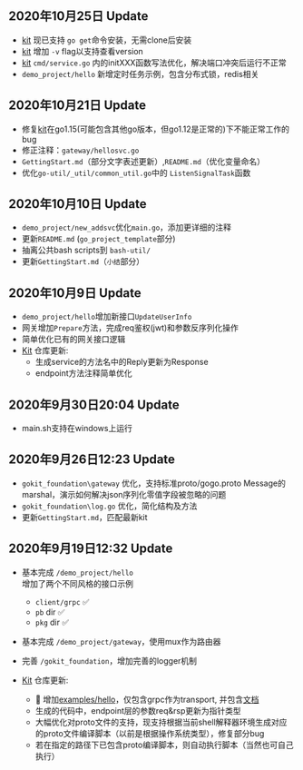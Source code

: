 ## 2020年10月25日 Update
- [kit][1] 现已支持 `go get`命令安装，无需clone后安装
- [kit][1] 增加 `-v` flag以支持查看version
- [kit][1] `cmd/service.go` 内的initXXX函数写法优化，解决端口冲突后运行不正常
- `demo_project/hello` 新增定时任务示例，包含分布式锁，redis相关

## 2020年10月21日 Update
- 修复[kit][1]在go1.15(可能包含其他go版本，但go1.12是正常的)下不能正常工作的bug
- 修正注释：`gateway/hellosvc.go`
- `GettingStart.md`（部分文字表述更新）,`README.md`（优化变量命名）
- 优化`go-util/_util/common_util.go`中的 `ListenSignalTask`函数

## 2020年10月10日 Update
- `demo_project/new_addsvc`优化`main.go`，添加更详细的注释
- 更新`README.md` (`go_project_template`部分)
- 抽离公共bash scripts到 `bash-util/`
- 更新`GettingStart.md`（`小结`部分）

## 2020年10月9日 Update
- `demo_project/hello`增加新接口`UpdateUserInfo`
- 网关增加`Prepare`方法，完成req鉴权(jwt)和参数反序列化操作
- 简单优化已有的网关接口逻辑
- [Kit][1] 仓库更新:
    -   生成service的方法名中的Reply更新为Response
    -   endpoint方法注释简单优化

## 2020年9月30日20:04 Update
-  main.sh支持在windows上运行

## 2020年9月26日12:23 Update
- `gokit_foundation\gateway` 优化，支持标准proto/gogo.proto Message的marshal，演示如何解决json序列化零值字段被忽略的问题
- `gokit_foundation\log.go` 优化，简化结构及方法
- 更新`GettingStart.md`，匹配最新kit

## 2020年9月19日12:32 Update 
- 基本完成 `/demo_project/hello`  
    增加了两个不同风格的接口示例
    - `client/grpc` :white_check_mark:
    - `pb` dir :white_check_mark:
    - `pkg` dir :white_check_mark:
- 基本完成 `/demo_project/gateway`，使用mux作为路由器
- 完善 `/gokit_foundation`，增加完善的logger机制

- [Kit][1] 仓库更新:
    -   :tada: 增加[examples/hello][2]，仅包含grpc作为transport, 并包含[文档][3]
    -   生成的代码中，endpoint层的参数req&rsp更新为指针类型
    -   大幅优化对proto文件的支持，现支持根据当前shell解释器环境生成对应的proto文件编译脚本（以前是根据操作系统类型），修复部分bug
    -   若在指定的路径下已包含proto编译脚本，则自动执行脚本（当然也可自己执行）
 
 
[1]:https://github.com/chaseSpace/kit
[2]:https://github.com/chaseSpace/kit/tree/master/examples
[3]:https://github.com/chaseSpace/kit/blob/master/examples/hellosvc_doc.md